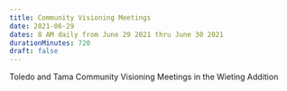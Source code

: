```yaml
---
title: Community Visioning Meetings
date: 2021-06-29
dates: 8 AM daily from June 29 2021 thru June 30 2021
durationMinutes: 720
draft: false
---
```

Toledo and Tama Community Visioning Meetings in the Wieting Addition
